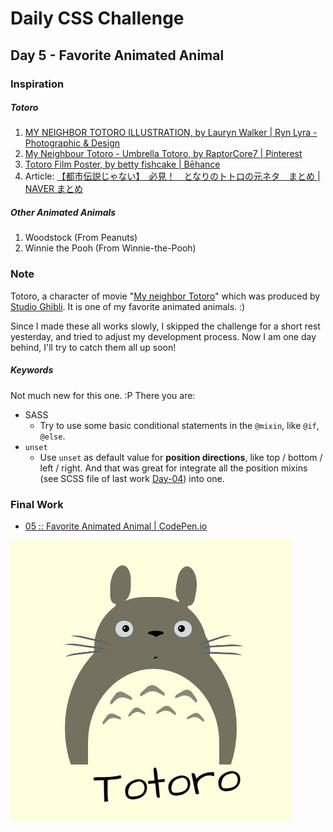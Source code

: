 # Daily CSS Challenge
## Day 5 - Favorite Animated Animal
### Inspiration

##### Totoro
1. [MY NEIGHBOR TOTORO ILLUSTRATION, by Lauryn Walker | Ryn Lyra - Photographic & Design](http://rynlyraphotography.com/my-neighbor-totoro-illustration/)
2. [My Neighbour Totoro - Umbrella Totoro, by RaptorCore7 | Pinterest](https://www.pinterest.com/ToeSoxMama/totoro/)
3. [Totoro Film Poster, by betty fishcake | Bēhance](https://www.behance.net/gallery/5698489/Totoro-Film-Poster)
4. Article: [【都市伝説じゃない】　必見！　となりのトトロの元ネタ　まとめ | NAVER まとめ](https://matome.naver.jp/odai/2143054614823767101)


##### Other Animated Animals
1. Woodstock (From Peanuts)
2. Winnie the Pooh (From Winnie-the-Pooh)

### Note
Totoro, a character of  movie "[My neighbor Totoro](http://www.imdb.com/title/tt0096283/)" which was produced by [Studio Ghibli](http://www.ghibli.jp/). It is one of my favorite animated animals. :)

Since I made these all works slowly, I skipped the challenge for a short rest yesterday, and tried to adjust my development process. Now I am one day behind, I'll try to catch them all up soon!

##### Keywords
Not much new for this one. :P There you are:

- SASS
	- Try to use some basic conditional statements in the `@mixin`, like `@if`, `@else`.
- `unset`
	- Use `unset` as default value for **position directions**, like top / bottom / left / right. And that was great for integrate all the position mixins (see SCSS file of last work [Day-04](http://codepen.io/cctina/pen/PpoYvg)) into one.

### Final Work
- [05 :: Favorite Animated Animal | CodePen.io](http://codepen.io/cctina/pen/JWowxg)

![Totoro](final.jpg)
